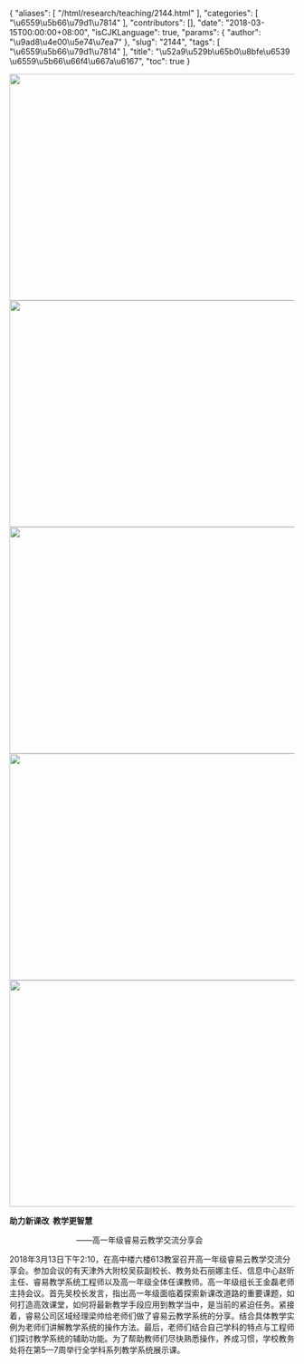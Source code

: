 {
    "aliases": [
        "/html/research/teaching/2144.html"
    ],
    "categories": [
        "\u6559\u5b66\u79d1\u7814"
    ],
    "contributors": [],
    "date": "2018-03-15T00:00:00+08:00",
    "isCJKLanguage": true,
    "params": {
        "author": "\u9ad8\u4e00\u5e74\u7ea7"
    },
    "slug": "2144",
    "tags": [
        "\u6559\u5b66\u79d1\u7814"
    ],
    "title": "\u52a9\u529b\u65b0\u8bfe\u6539  \u6559\u5b66\u66f4\u667a\u6167",
    "toc": true
}


<img
    src="https://cdn.tfls.online/mirror/full/7810ca20dd3d02a1535a5c227048d6691f8c7dbb.jpg"
    style="display:block;margin-left:auto;margin-right:auto;"
    decoding="async"
    fetchpriority="auto"
    loading="lazy"
    height="400"
    width="600"
/>
<img
    src="https://cdn.tfls.online/mirror/full/33d6c47aff6fd84b7c2c3c7236fb85b6094ead12.jpg"
    style="display:block;margin-left:auto;margin-right:auto;"
    decoding="async"
    fetchpriority="auto"
    loading="lazy"
    height="400"
    width="600"
/>
<img
    src="https://cdn.tfls.online/mirror/full/813685e0a549449e2e308c46fb09242dbfcc8fb5.jpg"
    style="display:block;margin-left:auto;margin-right:auto;"
    decoding="async"
    fetchpriority="auto"
    loading="lazy"
    height="400"
    width="600"
/>
<img
    src="https://cdn.tfls.online/mirror/full/f97c6f97262f095c566fc2dc1d0d6e1dbeea8028.jpg"
    style="display:block;margin-left:auto;margin-right:auto;"
    decoding="async"
    fetchpriority="auto"
    loading="lazy"
    height="400"
    width="600"
/>
<img
    src="https://cdn.tfls.online/mirror/full/e9cec8a30cef9b40c2d292137baa5ee348dfbccf.jpg"
    style="display:block;margin-left:auto;margin-right:auto;"
    decoding="async"
    fetchpriority="auto"
    loading="lazy"
    height="400"
    width="600"
/>







**助力新课改  教学更智慧**




                              ——高一年级睿易云教学交流分享会




2018年3月13日下午2:10，在高中楼六楼613教室召开高一年级睿易云教学交流分享会。参加会议的有天津外大附校吴荻副校长、教务处石丽娜主任、信息中心赵昕主任、睿易教学系统工程师以及高一年级全体任课教师。高一年级组长王金磊老师主持会议。首先吴校长发言，指出高一年级面临着探索新课改道路的重要课题，如何打造高效课堂，如何将最新教学手段应用到教学当中，是当前的紧迫任务。紧接着，睿易公司区域经理梁帅给老师们做了睿易云教学系统的分享。结合具体教学实例为老师们讲解教学系统的操作方法。最后，老师们结合自己学科的特点与工程师们探讨教学系统的辅助功能。为了帮助教师们尽快熟悉操作，养成习惯，学校教务处将在第5—7周举行全学科系列教学系统展示课。




             




                                                               




